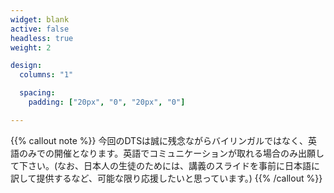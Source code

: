 ```yaml
---
widget: blank
active: false
headless: true
weight: 2

design:
  columns: "1"

  spacing:
    padding: ["20px", "0", "20px", "0"]

---
```


{{% callout note %}}
今回のDTSは誠に残念ながらバイリンガルではなく、英語のみでの開催となります。英語でコミュニケーションが取れる場合のみ出願して下さい。(なお、日本人の生徒のためには、講義のスライドを事前に日本語に訳して提供するなど、可能な限り応援したいと思っています。)
{{% /callout %}}
